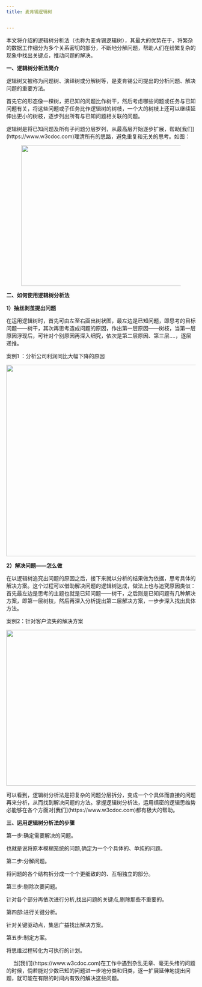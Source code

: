 ```yaml
---
title: 麦肯锡逻辑树


---
```

<p data-first-child="" data-pid="BN47bE1H">
  本文将介绍的逻辑树分析法（也称为麦肯锡逻辑树），其最大的优势在于，将繁杂的数据工作细分为多个关系密切的部分，不断地分解问题，帮助人们在纷繁复杂的现象中找出关键点，推动问题的解决。
</p>

<p data-pid="CbC9ImWz">
  <b>一、逻辑树分析法简介</b>
</p>

<p data-pid="Xua34-Nl">
  逻辑树又被称为问题树、演绎树或分解树等，是麦肯锡公司提出的分析问题、解决问题的重要方法。
</p>

<p data-pid="NM4HgRZn">
  首先它的形态像一棵树，把已知的问题比作树干，然后考虑哪些问题或任务与已知问题有关，将这些问题或子任务比作逻辑树的树枝，一个大的树枝上还可以继续延伸出更小的树枝，逐步列出所有与已知问题相关联的问题。
</p>

<p data-pid="_zn8Phpg">
  逻辑树是将已知问题及所有子问题分层罗列，从最高层开始逐步扩展，帮助[我们](https://www.w3cdoc.com)理清所有的思路，避免重复和无关的思考。如图：
</p><figure data-size="normal">

<p id="YUXQKvG">
  <img loading="lazy" class="alignnone  wp-image-7166 shadow" src="https://haomou.oss-cn-beijing.aliyuncs.com/upload/2022/05/img_62932edf4218c.png?x-oss-process=image/quality,q_10/resize,m_lfit,w_200" data-src="https://haomou.oss-cn-beijing.aliyuncs.com/upload/2022/05/img_62932edf4218c.png?x-oss-process=image/format,webp" alt="" width="575" height="375" srcset="https://haomou.oss-cn-beijing.aliyuncs.com/upload/2022/05/img_62932edf4218c.png?x-oss-process=image/format,webp 1064w, https://haomou.oss-cn-beijing.aliyuncs.com/upload/2022/05/img_62932edf4218c.png?x-oss-process=image/quality,q_50/resize,m_fill,w_300,h_196/format,webp 300w, https://haomou.oss-cn-beijing.aliyuncs.com/upload/2022/05/img_62932edf4218c.png?x-oss-process=image/quality,q_50/resize,m_fill,w_800,h_522/format,webp 800w, https://haomou.oss-cn-beijing.aliyuncs.com/upload/2022/05/img_62932edf4218c.png?x-oss-process=image/quality,q_50/resize,m_fill,w_768,h_501/format,webp 768w" sizes="(max-width: 575px) 100vw, 575px" />
</p></figure>

<p data-pid="UsAfNjs7">
  <b>二、如何使用逻辑树分析法</b>
</p>

<p data-pid="-_0Np6jw">
  <b>1）抽丝剥茧提出问题</b>
</p>

<p data-pid="Yd7JXAYQ">
  在运用逻辑树时，首先可由左至右画出树状图，最左边是已知问题，即思考的目标问题——树干，其次再思考造成问题的原因，作出第一层原因——树枝，当第一层原因浮现后，可针对个别原因再深入细究，依次是第二层原因、第三层&#8230;.，逐层递推。
</p>

<p data-pid="xZXcpZKs">
  案例1 ：分析公司利润同比大幅下降的原因
</p>

<p id="LUrWYhI">
  <img loading="lazy" class="alignnone  wp-image-7168 shadow" src="https://haomou.oss-cn-beijing.aliyuncs.com/upload/2022/05/img_62932eff68d26.png?x-oss-process=image/quality,q_10/resize,m_lfit,w_200" data-src="https://haomou.oss-cn-beijing.aliyuncs.com/upload/2022/05/img_62932eff68d26.png?x-oss-process=image/format,webp" alt="" width="552" height="510" srcset="https://haomou.oss-cn-beijing.aliyuncs.com/upload/2022/05/img_62932eff68d26.png?x-oss-process=image/format,webp 1134w, https://haomou.oss-cn-beijing.aliyuncs.com/upload/2022/05/img_62932eff68d26.png?x-oss-process=image/quality,q_50/resize,m_fill,w_300,h_277/format,webp 300w, https://haomou.oss-cn-beijing.aliyuncs.com/upload/2022/05/img_62932eff68d26.png?x-oss-process=image/quality,q_50/resize,m_fill,w_649,h_600/format,webp 649w, https://haomou.oss-cn-beijing.aliyuncs.com/upload/2022/05/img_62932eff68d26.png?x-oss-process=image/quality,q_50/resize,m_fill,w_768,h_710/format,webp 768w" sizes="(max-width: 552px) 100vw, 552px" />
</p>

<p data-pid="Xt9EGKhk">
  <b>2）解决问题——怎么做</b>
</p>

<p data-pid="N-TDwBM9">
  在以逻辑树追究出问题的原因之后，接下来就以分析的结果做为依据，思考具体的解决方案。这个过程可以借助解决问题的逻辑树达成，做法上也与追究原因类似：首先最左边是思考的主题也就是已知问题——树干，之后则是已知问题有几种解决方案，即第一层树枝，然后再深入分析提出第二层解决方案，一步步深入找出具体方法。
</p>

<p data-pid="6BKIVNkd">
  案例2：针对客户流失的解决方案
</p>

<p id="mXkBKYN">
  <img loading="lazy" class="alignnone  wp-image-7169 shadow" src="https://haomou.oss-cn-beijing.aliyuncs.com/upload/2022/05/img_62932f25d813b.png?x-oss-process=image/quality,q_10/resize,m_lfit,w_200" data-src="https://haomou.oss-cn-beijing.aliyuncs.com/upload/2022/05/img_62932f25d813b.png?x-oss-process=image/format,webp" alt="" width="631" height="415" srcset="https://haomou.oss-cn-beijing.aliyuncs.com/upload/2022/05/img_62932f25d813b.png?x-oss-process=image/format,webp 1478w, https://haomou.oss-cn-beijing.aliyuncs.com/upload/2022/05/img_62932f25d813b.png?x-oss-process=image/quality,q_50/resize,m_fill,w_300,h_197/format,webp 300w, https://haomou.oss-cn-beijing.aliyuncs.com/upload/2022/05/img_62932f25d813b.png?x-oss-process=image/quality,q_50/resize,m_fill,w_800,h_526/format,webp 800w, https://haomou.oss-cn-beijing.aliyuncs.com/upload/2022/05/img_62932f25d813b.png?x-oss-process=image/quality,q_50/resize,m_fill,w_768,h_505/format,webp 768w" sizes="(max-width: 631px) 100vw, 631px" />
</p>

<p data-pid="roQ1YWVN">
  可以看到，逻辑树分析法是把复杂的问题分层拆分，变成一个个具体而直接的问题再来分析，从而找到解决问题的方法。掌握逻辑树分析法，运用缜密的逻辑思维势必能够在各个方面对[我们](https://www.w3cdoc.com)都有极大的帮助。
</p>

<p data-pid="ct0dGv8s">
  <b>三、运用逻辑树分析法的步骤</b>
</p>

<p data-pid="Jyb9UDWk">
  第一步:确定需要解决的问题。
</p>

<p data-pid="bfvpNELW">
  也就是说将原本模糊笼统的问题,确定为一个个具体的、单纯的问题。
</p>

<p data-pid="U-xG6GDs">
  第二步:分解问题。
</p>

<p data-pid="yZHbGnxN">
  将问题的各个结构拆分成一个个更细致的的、互相独立的部分。
</p>

<p data-pid="BSMqnjcC">
  第三步:剔除次要问题。
</p>

<p data-pid="jXEwDfuL">
  针对各个部分再依次进行分析,找出问题的关键点,剔除那些不重要的。
</p>

<p data-pid="p9DL5e-9">
  第四部:进行关键分析。
</p>

<p data-pid="zM8ZUUo3">
  针对关键驱动点，集思广益找出解决方案。
</p>

<p data-pid="eJXwAKdE">
  第五步:制定方案。
</p>

<p data-pid="pgYTbOzY">
  将思维过程转化为可执行的计划。
</p>

<p data-pid="rfXpIrrO">
  　 当[我们](https://www.w3cdoc.com)在工作中遇到杂乱无章、毫无头绪的问题的时候，倘若能对少数已知的问题进一步地分类和归类，逐一扩展延伸地提出问题，就可能在有限的时间内有效的解决这些问题。
</p>
